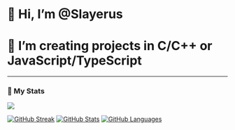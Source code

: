 # 👋 Hi, I’m @Slayerus
# 👀 I’m creating projects in C/C++ or JavaScript/TypeScript

---
### 🔖 My Stats

[![](https://komarev.com/ghpvc/?username=Slayerus&style=flat-square&color=C691E9)](https://github.com/antonkomarev/github-profile-views-counter)

[![GitHub Streak](https://github-readme-streak-stats.herokuapp.com?user=Slayerus&theme=material-palenight&hide_border=true)](https://git.io/streak-stats)
[![GitHub Stats](https://github-readme-stats.vercel.app/api?username=Slayerus&show_icons=true&hide_border=true&theme=material-palenight&count_private=true)](https://github.com/anuraghazra/github-readme-stats)
[![GitHub Languages](https://github-readme-stats.vercel.app/api/top-langs/?&username=Slayerus&layout=compact&hide_border=true&langs_count=8&theme=material-palenight)](https://github.com/anuraghazra/github-readme-stats)
